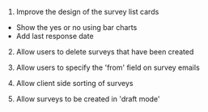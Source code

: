 1. Improve the design of the survey list cards

- Show the yes or no using bar charts
- Add last response date

2. Allow users to delete surveys that have been created

3. Allow users to specify the 'from' field on survey emails

4. Allow client side sorting of surveys

5. Allow surveys to be created in 'draft mode'